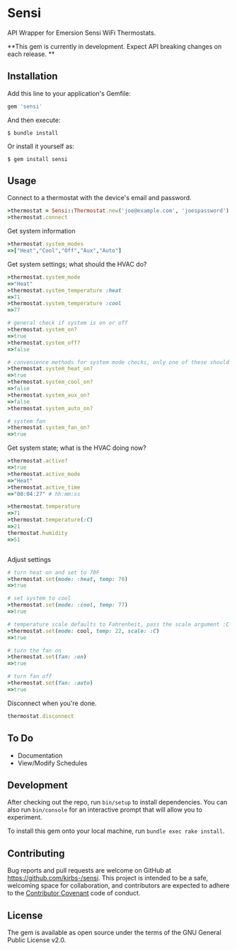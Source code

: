 # Sensi
API Wrapper for Emersion Sensi WiFi Thermostats.

**This gem is currently in development. Expect API breaking changes on each release. **

## Installation

Add this line to your application's Gemfile:

```ruby
gem 'sensi'
```

And then execute:

    $ bundle install

Or install it yourself as:

    $ gem install sensi

## Usage

Connect to a thermostat with the device's email and password.
```ruby
>thermostat = Sensi::Thermostat.new('joe@example.com', 'joespassword')
>thermostat.connect
```
Get system information
```ruby
>thermostat.system_modes
=>["Heat","Cool","Off","Aux","Auto"]
```


Get system settings; what should the HVAC do?
```ruby
>thermostat.system_mode
=>"Heat"
>thermostat.system_temperature :heat
=>71
>thermostat.system_temperature :cool
=>77

# general check if system is on or off
>thermostat.system_on?
=>true
>thermostat.system_off?
=>false

# convenience methods for system mode checks, only one of these should be true at a time
>thermostat.system_heat_on?
=>true
>thermostat.system_cool_on?
=>false
>thermostat.system_aux_on?
=>false
>thermostat.system_auto_on?

# system fan
>thermostat.system_fan_on?
=>true
```

Get system state; what is the HVAC doing now?
```ruby
>thermostat.active?
=>true
>thermostat.active_mode
=>"Heat"
>thermostat.active_time
=>"00:04:27" # hh:mm:ss

>thermostat.temperature
=>71
>thermostat.temperature(:C)
=>21
thermostat.humidity
=>51



```

Adjust settings
```ruby
# turn heat on and set to 70F
>thermostat.set(mode: :heat, temp: 70)
=>true

# set system to cool
>thermostat.set(mode: :cool, temp: 77)
=>true

# temperature scale defaults to Fahrenheit, pass the scale argument :C for Celius.
>thermostat.set(mode: cool, temp: 22, scale: :C)
=>true

# turn the fan on
>thermostat.set(fan: :on)
=>true

# turn fan off
>thermostat.set(fan: :auto)
=>true
```

Disconnect when you're done.

```ruby
thermostat.disconnect
```

## To Do
* Documentation
* View/Modify Schedules

## Development

After checking out the repo, run `bin/setup` to install dependencies. You can also run `bin/console` for an interactive prompt that will allow you to experiment.

To install this gem onto your local machine, run `bundle exec rake install`. 

## Contributing

Bug reports and pull requests are welcome on GitHub at https://github.com/kirbs-/sensi. This project is intended to be a safe, welcoming space for collaboration, and contributors are expected to adhere to the [Contributor Covenant](contributor-covenant.org) code of conduct.


## License

The gem is available as open source under the terms of the GNU General Public License v2.0.




